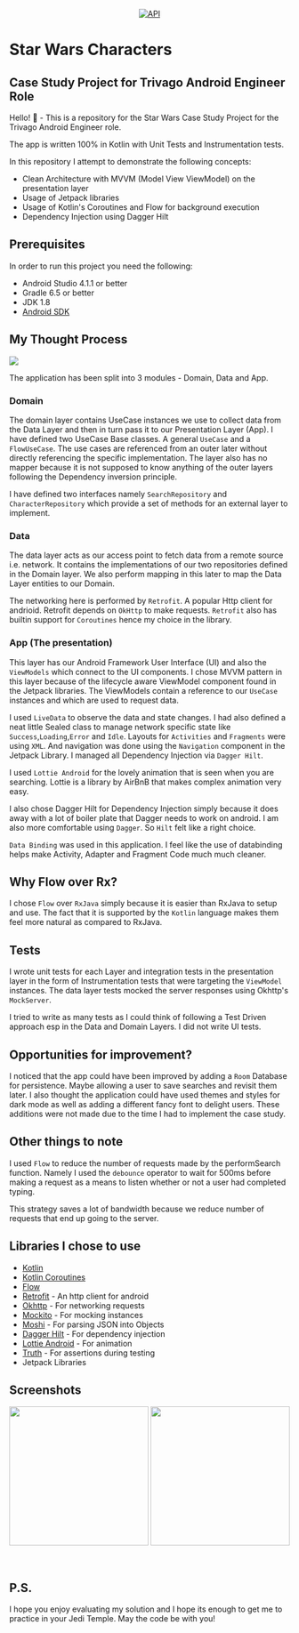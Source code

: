 <p align="center">
  <a href="https://android-arsenal.com/api?level=21"><img alt="API" src="https://img.shields.io/badge/API-21%2B-brightgreen.svg?style=flat"/></a>
</p>

# Star Wars Characters

## Case Study Project for Trivago Android Engineer Role

Hello! 😬 - This is a repository for the Star Wars Case Study Project for the Trivago Android Engineer role.

The app is written 100% in Kotlin with Unit Tests and Instrumentation tests.

In this repository I attempt to demonstrate the following concepts:

* Clean Architecture with MVVM (Model View ViewModel) on the presentation layer
* Usage of Jetpack libraries
* Usage of Kotlin's Coroutines and Flow for background execution
* Dependency Injection using Dagger Hilt

## Prerequisites

In order to run this project you need the following:
- Android Studio 4.1.1 or better
- Gradle 6.5 or better
- JDK 1.8
- [Android SDK](https://developer.android.com/studio/index.html)

## My Thought Process

<img src="https://blog.cleancoder.com/uncle-bob/images/2012-08-13-the-clean-architecture/CleanArchitecture.jpg"/>
<br>

The application has been split into 3 modules - Domain, Data and App.

### Domain

The domain layer contains UseCase instances we use to collect data from the Data Layer and then in turn pass it to our Presentation Layer (App).
I have defined two UseCase Base classes. A general `UseCase` and a `FlowUseCase`.
The use cases are referenced from an outer later without directly referencing the specific implementation.
The layer also has no mapper because it is not supposed to know anything of the outer layers following the Dependency inversion principle.

I have defined two interfaces namely `SearchRepository` and `CharacterRepository` which provide a set of methods for an external layer to implement.

### Data

The data layer acts as our access point to fetch data from a remote source i.e. network.
It contains the implementations of our two repositories defined in the Domain layer.
We also perform mapping in this later to map the Data Layer entities to our Domain.

The networking here is performed by `Retrofit`. A popular Http client for andrioid. Retrofit depends on `OkHttp` to make requests.
`Retrofit` also has builtin support for `Coroutines` hence my choice in the library.

### App (The presentation)

This layer has our Android Framework User Interface (UI) and also the `ViewModels` which connect to the UI components.
I chose MVVM pattern in this layer because of the lifecycle aware ViewModel component found in the Jetpack libraries.
The ViewModels contain a reference to our `UseCase` instances and which are used to request data.

I used `LiveData` to observe the data and state changes.
I had also defined a neat little Sealed class to manage network specific state like `Success`,`Loading`,`Error` and `Idle`.
Layouts for `Activities` and `Fragments` were using `XML`. And navigation was done using the `Navigation` component in the Jetpack Library.
I managed all Dependency Injection via `Dagger Hilt`.

I used `Lottie Android` for the lovely animation that is seen when you are searching. Lottie is a library by AirBnB that makes complex animation very easy.

I also chose Dagger Hilt for Dependency Injection simply because it does away with a lot of boiler plate that Dagger needs to work on android.
I am also more comfortable using `Dagger`. So `Hilt` felt like a right choice.

`Data Binding` was used in this application. I feel like the use of databinding helps make Activity, Adapter and Fragment Code much much cleaner.

## Why Flow over Rx?

I chose `Flow` over `RxJava` simply because it is easier than RxJava to setup and use. The fact that it is supported by the `Kotlin` language makes them feel more natural
as compared to RxJava.

## Tests

I wrote unit tests for each Layer and integration tests in the presentation layer in the form of Instrumentation tests that were targeting the `ViewModel` instances.
The data layer tests mocked the server responses using Okhttp's `MockServer`.

I tried to write as many tests as I could think of following a Test Driven approach esp in the Data and Domain Layers.
I did not write UI tests.

## Opportunities for improvement?

I noticed that the app could have been improved by adding a `Room` Database for persistence. Maybe allowing a user to save searches and revisit them later.
I also thought the application could have used themes and styles for dark mode as well as adding a different fancy font to delight users.
These additions were not made due to the time I had to implement the case study.

## Other things to note

I used `Flow` to reduce the number of requests made by the performSearch function. Namely I used the `debounce` operator to wait for 500ms before making a request as a means to listen whether or not a user had completed typing.

This strategy saves a lot of bandwidth because we reduce number of requests that end up going to the server.


## Libraries I chose to use

* [Kotlin](https://kotlinlang.org/)
* [Kotlin Coroutines](https://kotlinlang.org/docs/reference/coroutines-overview.html)
* [Flow](https://kotlinlang.org/docs/reference/coroutines/flow.html)
* [Retrofit](http://square.github.io/retrofit/) - An http client for android
* [Okhttp](http://square.github.io/okhttp/) - For networking requests
* [Mockito](http://site.mockito.org/) - For mocking instances
* [Moshi](https://github.com/square/moshi) - For parsing JSON into Objects
* [Dagger Hilt](https://dagger.dev/hilt/) - For dependency injection
* [Lottie Android](https://github.com/airbnb/lottie-android) - For animation
* [Truth](https://truth.dev/) - For assertions during testing
* Jetpack Libraries


## Screenshots

<img src="https://user-images.githubusercontent.com/16834730/106307733-607f2c00-6268-11eb-8ff7-f9d89767a30e.png" width="250px"/> <img src="https://user-images.githubusercontent.com/16834730/106307752-67a63a00-6268-11eb-96f2-805ed60d7fa2.png" width="250px"/>

<br>


## P.S.

I hope you enjoy evaluating my solution and I hope its enough to get me to practice in your Jedi Temple.
May the code be with you!

